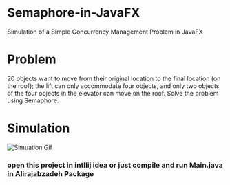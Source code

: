 # Semaphore-in-JavaFX
Simulation of a Simple Concurrency Management Problem in JavaFX

# Problem 
20 objects want to move from their original location to the final location (on the roof); the lift can only accommodate four objects, and only two objects of the four objects in the elevator can move on the roof.
Solve the problem using Semaphore.

# Simulation 
![Simuation Gif](https://github.com/alirajabzadeh/Semaphore-in-JavaFX/blob/master/ezgif.com-resize.gif)

### open this project in intllij idea or just compile and run Main.java in Alirajabzadeh Package

